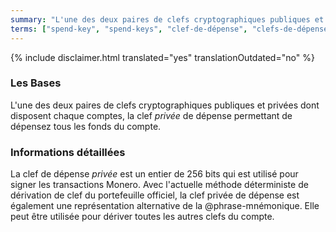 ```yaml
---
summary: "L'une des deux paires de clefs cryptographiques publiques et privées dont disposent chaque comptes, la clef *privée* de dépense permettant de dépensez tous les fonds du compte"
terms: ["spend-key", "spend-keys", "clef-de-dépense", "clefs-de-dépense"]
---
```


{% include disclaimer.html translated="yes" translationOutdated="no" %}

### Les Bases

L'une des deux paires de clefs cryptographiques publiques et privées dont
disposent chaque comptes, la clef *privée* de dépense permettant de dépensez
tous les fonds du compte.

### Informations détaillées

La clef de dépense *privée* est un entier de 256 bits qui est utilisé pour
signer les transactions Monero. Avec l'actuelle méthode déterministe de
dérivation de clef du portefeuille officiel, la clef privée de dépense est
également une représentation alternative de la @phrase-mnémonique. Elle peut
être utilisée pour dériver toutes les autres clefs du compte.
